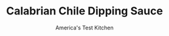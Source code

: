 ---
layout: ../../layouts/MarkdownPostLayout.astro
title: Calabrian Chile Dipping Sauce
author: America's Test Kitchen
pubDate: 2023-03-15
description: ""
image_url: https://res.cloudinary.com/hksqkdlah/image/upload/ar_1:1,c_fill,dpr_2.0,f_auto,fl_lossy.progressive.strip_profile,g_faces:auto,q_auto:low,w_344/SFS_ChickpeaFries-109_2_cfdkbf
tags: ["Side Dishes","Condiments"]
calories: 1609
protein: 
carbohydrates: 
fats: 22
fiber: 
ingredients: ["1 cup, mayonnaise","3 tablespoons, minced fresh chives","2 tablespoons jarred crushed Calabrian, chiles","1 teaspoon, lemon juice"]
serves: 8
time: "10 minutes"
instructions: ["Whisk all ingredients together in small bowl. Season with salt and pepper to taste. (Sauce can be refrigerated for up to 2 days.)"]
nutrition: ["11 mg Potassium, K","1 mg Phosphorus, P","1 mg Calcium, Ca","1 mg Magnesium, Mg","166 mg Sodium, Na","22 g Total lipid (fat)","5 g Fatty acids, total monounsaturated","13 g Fatty acids, total polyunsaturated","4 mg Vitamin C, total ascorbic acid","11 mg Cholesterol","3 g Fatty acids, total saturated","1 µg Folate, food","2 µg Vitamin K (phylloquinone)","3 g Water","1 µg Folate, DFE","3 µg Vitamin A, RAE","201 kcal Energy","1609 calories"]
notes: "Jarred crushed Calabrian chiles are available in the condiment section of some specialty markets or online. Serve this fruity, piquant sauce with Chickpea Fries or potato fries, or use it as a sandwich spread."
---